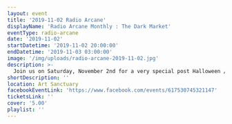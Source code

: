 ```yaml
---
layout: event
title: '2019-11-02 Radio Arcane'
displayName: 'Radio Arcane Monthly : The Dark Market'
eventType: radio-arcane
date: '2019-11-02'
startDatetime: '2019-11-02 20:00:00'
endDatetime: '2019-11-03 03:00:00'
image: '/img/uploads/radio-arcane-2019-11-02.jpg'
description: >-
  Join us on Saturday, November 2nd for a very special post Halloween / Day Of The Dead celebration! Dance with the Radio Arcane dark music specialists and peruse the displays of dark oddities available at The Dark Market, while sipping a holiday potion from the Art Sanctuary bar. It's the perfect way to indulge in your living vessel while celebrating those that went before us and have already shuffled off of this mortal coil. Any attire you wish to celebrate in is welcome, be that a costume or what you wear every day.  There Is No Law Beyond Do What Thou Wilt. Love Is The Law, Love Under Will.       93.'.
shortDescription: ''
location: Art Sanctuary
facebookEventLink: 'https://www.facebook.com/events/617530745321147'
ticketsLink: ''
cover: '5.00'
playlist: ''
---
```

